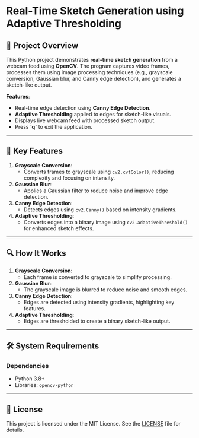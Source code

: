 # Real-Time Sketch Generation using Adaptive Thresholding  

## 📌 Project Overview  
This Python project demonstrates **real-time sketch generation** from a webcam feed using **OpenCV**. The program captures video frames, processes them using image processing techniques (e.g., grayscale conversion, Gaussian blur, and Canny edge detection), and generates a sketch-like output.  

**Features**:  
- Real-time edge detection using **Canny Edge Detection**.  
- **Adaptive Thresholding** applied to edges for sketch-like visuals.  
- Displays live webcam feed with processed sketch output.  
- Press **'q'** to exit the application.  

---

## 🚀 Key Features  
1. **Grayscale Conversion**:  
   - Converts frames to grayscale using `cv2.cvtColor()`, reducing complexity and focusing on intensity.  
2. **Gaussian Blur**:  
   - Applies a Gaussian filter to reduce noise and improve edge detection.  
3. **Canny Edge Detection**:  
   - Detects edges using `cv2.Canny()` based on intensity gradients.  
4. **Adaptive Thresholding**:  
   - Converts edges into a binary image using `cv2.adaptiveThreshold()` for enhanced sketch effects.  

---

## 🔍 How It Works  
1. **Grayscale Conversion**:  
   - Each frame is converted to grayscale to simplify processing.  
2. **Gaussian Blur**:  
   - The grayscale image is blurred to reduce noise and smooth edges.  
3. **Canny Edge Detection**:  
   - Edges are detected using intensity gradients, highlighting key features.  
4. **Adaptive Thresholding**:  
   - Edges are thresholded to create a binary sketch-like output.  

---

## 🛠 System Requirements  
### Dependencies  
- Python 3.8+  
- Libraries: `opencv-python`

---

## 📄 License  
This project is licensed under the MIT License. See the [LICENSE](LICENSE) file for details.
